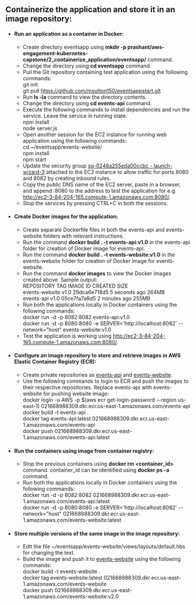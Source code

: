 ## Containerize the application and store it in an image repository:
- #### Run an application as a container in Docker:
  - Create directory eventsapp using **mkdir -p prashant/aws-engagement-kubernetes-capstone/2_containerize_application/eventsapp/** command.
  - Change the directory using **cd eventsapp** command.
  - Pull the Git repository containing test application using the following commands:<br>
    git init<br>
    git pull https://github.com/msutton150/eventsappstart.git<br>
  - Run **ls -la** command to view the directory contents.
  - Change the directory using **cd events-api** command.
  - Execute the following commands to install dependencies and run the service. Leave the service in running state.<br>
    npm install<br>
    node server.js
  - Open another session for the EC2 instance for running web application using the following commands:<br>
    cd ~/eventsapp/events-website/<br>
    npm install<br>
    npm start
  - Update the security group [sg-0248a255eda00ccbc - launch-wizard-3](https://us-east-1.console.aws.amazon.com/ec2/home?region=us-east-1#SecurityGroup:securityGroupId=sg-0248a255eda00ccbc) attached to the EC2 instance to allow traffic for ports 8080 and 8082 by creating inbound rules.
  - Copy the public DNS name of the EC2 server, paste in a browser, and append :8080 to the address to test the application for e.g. http://ec2-3-84-204-165.compute-1.amazonaws.com:8080/.
  - Stop the services by pressing CTRL+C in both the sessions.
- #### Create Docker images for the application:
  - Create separate Dockerfile files in both the events-api and events-website folders with relevant instructions.
  - Run the command **docker build . -t events-api:v1.0** in the events-api folder for creation of Docker image for events-api.
  - Run the command **docker build . -t events-website:v1.0** in the events-website folder for creation of Docker image for events-website.
  - Run the command **docker images** to view the Docker images created above. Sample output:<br>
    REPOSITORY                                                    TAG       IMAGE ID       CREATED         SIZE<br>
    events-website                                                v1.0      29dca6e718d5   5 seconds ago   264MB<br>
    events-api                                                    v1.0      05ce7fa7a8d5   2 minutes ago   255MB
  - Run both the applications locally in Docker containers using the following commands:<br>
  docker run -d -p 8082:8082 events-api:v1.0<br>
  docker run -d -p 8080:8080 -e SERVER='http://localhost:8082' --network="host" events-website:v1.0
  - Test the application is working using http://ec2-3-84-204-165.compute-1.amazonaws.com:8080/.
- #### Configure an image repository to store and retrieve images in AWS Elastic Container Registry (ECR):
  - Create private repositories as [events-api](https://us-east-1.console.aws.amazon.com/ecr/repositories/private/021668988309/events-api?region=us-east-1) and [events-website](https://us-east-1.console.aws.amazon.com/ecr/repositories/private/021668988309/events-website?region=us-east-1).
  - Use the following commands to login to ECR and push the images to their respective repositories. Replace events-api with events-website for pushing website image:<br>
  docker login -u AWS -p $(aws ecr get-login-password --region us-east-1) 021668988309.dkr.ecr.us-east-1.amazonaws.com/events-api<br>
  docker build -t events-api .<br>
  docker tag events-api:latest 021668988309.dkr.ecr.us-east-1.amazonaws.com/events-api<br>
  docker push 021668988309.dkr.ecr.us-east-1.amazonaws.com/events-api:latest
- #### Run the containers using image from container registry:
  - Stop the previous containers using **docker rm <container_id>** command. container_id can be identified using **docker ps -a** command.
  - Run both the applications locally in Docker containers using the following commands:<br>
  docker run -d -p 8082:8082 021668988309.dkr.ecr.us-east-1.amazonaws.com/events-api:latest<br>
  docker run -d -p 8080:8080 -e SERVER='http://localhost:8082' --network="host" 021668988309.dkr.ecr.us-east-1.amazonaws.com/events-website:latest
- #### Store multiple versions of the same image in the image repository:
  - Edit the file ~/eventsapp/events-website/views/layouts/default.hbs for changing the text.
  - Build the image and push it to [events-website](https://us-east-1.console.aws.amazon.com/ecr/repositories/private/021668988309/events-website?region=us-east-1) using the following commands:<br>
  docker build -t events-website .<br>
  docker tag events-website:latest 021668988309.dkr.ecr.us-east-1.amazonaws.com/events-website<br>
  docker push 021668988309.dkr.ecr.us-east-1.amazonaws.com/events-website:v2.0
